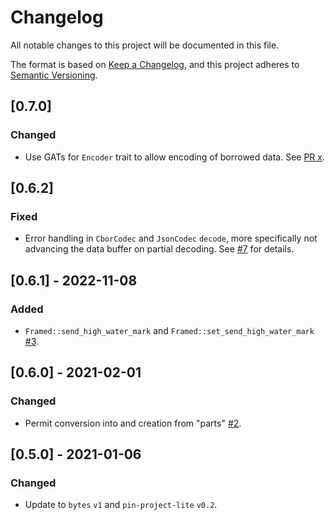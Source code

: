 # Changelog

All notable changes to this project will be documented in this file.

The format is based on [Keep a Changelog](https://keepachangelog.com/en/1.0.0/),
and this project adheres to [Semantic
Versioning](https://semver.org/spec/v2.0.0.html).

## [0.7.0]

### Changed

- Use GATs for `Encoder` trait to allow encoding of borrowed data.
  See [PR x](https://github.com/mxinden/asynchronous-codec/pull/x).

## [0.6.2]

### Fixed

- Error handling in `CborCodec` and `JsonCodec` `decode`, more specifically not advancing the data buffer on partial decoding. See [#7](https://github.com/mxinden/asynchronous-codec/pull/7) for details.

## [0.6.1] - 2022-11-08

### Added

- `Framed::send_high_water_mark` and `Framed::set_send_high_water_mark` [#3].

[#3]: https://github.com/mxinden/asynchronous-codec/pull/3

## [0.6.0] - 2021-02-01

### Changed

- Permit conversion into and creation from "parts"
  [#2](https://github.com/mxinden/asynchronous-codec/pull/2).

## [0.5.0] - 2021-01-06

### Changed

- Update to `bytes` `v1` and `pin-project-lite` `v0.2`.
